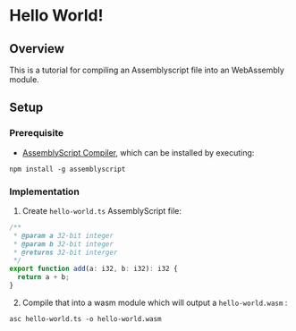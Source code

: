 # Hello World!

## Overview

This is a tutorial for compiling an Assemblyscript file into an WebAssembly module.

## Setup

### Prerequisite

- [AssemblyScript Compiler][1], which can be installed by executing:

```shell
npm install -g assemblyscript
```

### Implementation

1.  Create `hello-world.ts` AssemblyScript file:

```typescript
/**
 * @param a 32-bit integer
 * @param b 32-bit integer
 * @returns 32-bit interger
 */
export function add(a: i32, b: i32): i32 {
  return a + b;
}
```

2.  Compile that into a wasm module which will output a `hello-world.wasm` :

```shell
asc hello-world.ts -o hello-world.wasm
```

[1]: https://www.assemblyscript.org/compiler.html#using-the-compiler
